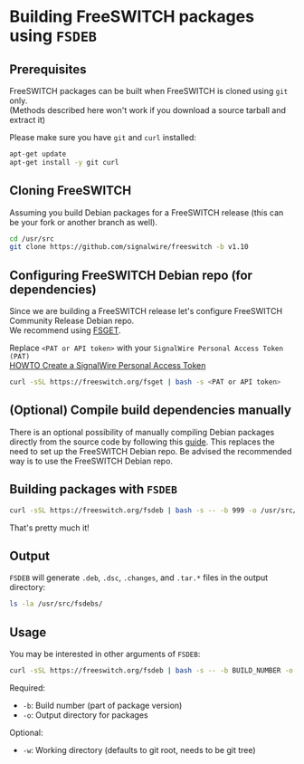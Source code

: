 # Building FreeSWITCH packages using `FSDEB`
## Prerequisites
FreeSWITCH packages can be built when FreeSWITCH is cloned using `git` only.  
(Methods described here won't work if you download a source tarball and extract it)

Please make sure you have `git` and `curl` installed:
```bash
apt-get update
apt-get install -y git curl
```

## Cloning FreeSWITCH
Assuming you build Debian packages for a FreeSWITCH release (this can be your fork or another branch as well).

```bash
cd /usr/src
git clone https://github.com/signalwire/freeswitch -b v1.10
```

## Configuring FreeSWITCH Debian repo (for dependencies)
Since we are building a FreeSWITCH release let's configure FreeSWITCH Community Release Debian repo.  
We recommend using [FSGET](/scripts/packaging).  

Replace `<PAT or API token>` with your `SignalWire Personal Access Token (PAT)`  
[HOWTO Create a SignalWire Personal Access Token](https://developer.signalwire.com/freeswitch/FreeSWITCH-Explained/Installation/how-to-create-a-personal-access-token/how-to-create-a-personal-access-token)
```bash
curl -sSL https://freeswitch.org/fsget | bash -s <PAT or API token>
```

## (Optional) Compile build dependencies manually
There is an optional possibility of manually compiling Debian packages directly from the source code by following this [guide](dependencies/README.md). This replaces the need to set up the FreeSWITCH Debian repo.
Be advised the recommended way is to use the FreeSWITCH Debian repo.

## Building packages with `FSDEB`
```bash
curl -sSL https://freeswitch.org/fsdeb | bash -s -- -b 999 -o /usr/src/fsdebs/ -w /usr/src/freeswitch
```
That's pretty much it!

## Output
`FSDEB` will generate `.deb`, `.dsc`, `.changes`, and `.tar.*` files in the output directory:
```bash
ls -la /usr/src/fsdebs/
```

## Usage
You may be interested in other arguments of `FSDEB`:
```bash
curl -sSL https://freeswitch.org/fsdeb | bash -s -- -b BUILD_NUMBER -o OUTPUT_DIR [-w WORKING_DIR]
```

Required:
- `-b`: Build number (part of package version)
- `-o`: Output directory for packages

Optional:
- `-w`: Working directory (defaults to git root, needs to be git tree)

